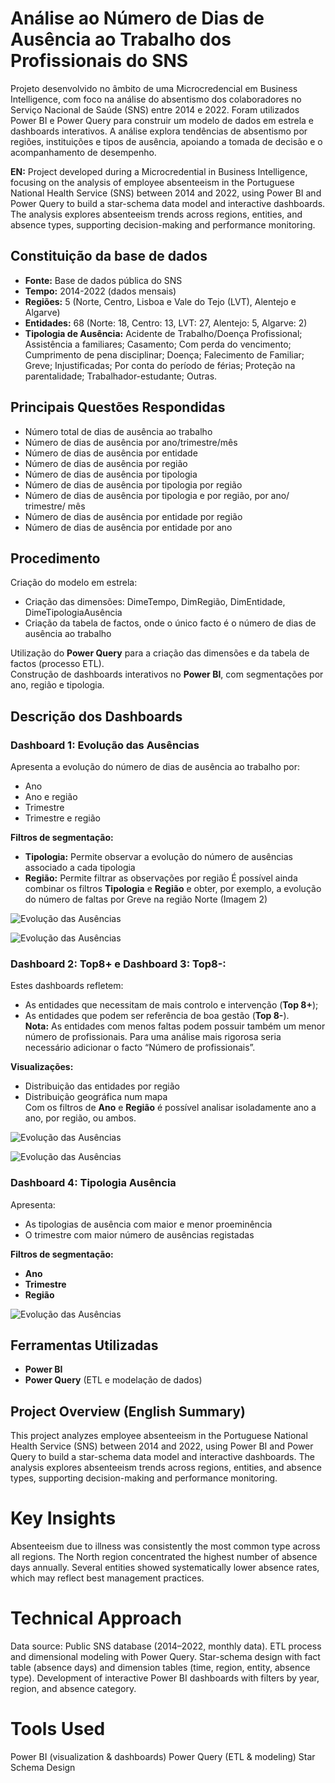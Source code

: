 # Análise ao Número de Dias de Ausência ao Trabalho dos Profissionais do SNS
Projeto desenvolvido no âmbito de uma Microcredencial em Business Intelligence, com foco na análise do absentismo dos colaboradores no Serviço Nacional de Saúde (SNS) entre 2014 e 2022. Foram utilizados Power BI e Power Query para construir um modelo de dados em estrela e dashboards interativos. A análise explora tendências de absentismo por regiões, instituições e tipos de ausência, apoiando a tomada de decisão e o acompanhamento de desempenho.

**EN:** Project developed during a Microcredential in Business Intelligence, focusing on the analysis of employee absenteeism in the Portuguese National Health Service (SNS) between 2014 and 2022, using Power BI and Power Query to build a star-schema data model and interactive dashboards. The analysis explores absenteeism trends across regions, entities, and absence types, supporting decision-making and performance monitoring.

## Constituição da base de dados
- **Fonte:** Base de dados pública do SNS
- **Tempo:** 2014-2022 (dados mensais)
- **Regiões:** 5 (Norte, Centro, Lisboa e Vale do Tejo (LVT), Alentejo e Algarve)
- **Entidades:** 68 (Norte: 18, Centro: 13, LVT: 27, Alentejo: 5, Algarve: 2)
- **Tipologia de Ausência:** Acidente de Trabalho/Doença Profissional; Assistência a familiares; Casamento; Com perda do vencimento; Cumprimento de pena disciplinar; Doença; Falecimento de Familiar; Greve; Injustificadas; Por conta do período de férias; Proteção na parentalidade; Trabalhador-estudante; Outras. 

## Principais Questões Respondidas
- Número total de dias de ausência ao trabalho  
- Número de dias de ausência por ano/trimestre/mês 
- Número de dias de ausência por entidade 
- Número de dias de ausência por região 
- Número de dias de ausência por tipologia 
- Número de dias de ausência por tipologia por região 
- Número de dias de ausência por tipologia e por região, por ano/ trimestre/ mês 
- Número de dias de ausência por entidade por região
- Número de dias de ausência por entidade por ano

## Procedimento
Criação do modelo em estrela:
- Criação das dimensões: DimeTempo, DimRegião, DimEntidade, DimeTipologiaAusência
- Criação da tabela de factos, onde o único facto é o número de dias de ausência ao trabalho

Utilização do **Power Query** para a criação das dimensões e da tabela de factos (processo ETL).  
Construção de dashboards interativos no **Power BI**, com segmentações por ano, região e tipologia.

## Descrição dos Dashboards

### Dashboard 1: Evolução das Ausências
Apresenta a evolução do número de dias de ausência ao trabalho por:
- Ano
- Ano e região
- Trimestre
- Trimestre e região

**Filtros de segmentação:**
- **Tipologia:** Permite observar a evolução do número de ausências associado a cada tipologia
- **Região:** Permite filtrar as observações por região
É possível ainda combinar os filtros **Tipologia** e **Região** e obter, por exemplo, a evolução do número de faltas por Greve na região Norte (Imagem 2)

![Evolução das Ausências](dashboards/Dashboard1_EvoluçãoAusências.png)

![Evolução das Ausências](dashboards/Visualização1_GreveNorte.png)

### Dashboard 2: Top8+ e Dashboard 3: Top8-:
Estes dashboards refletem:
- As entidades que necessitam de mais controlo e intervenção (**Top 8+**);
- As entidades que podem ser referência de boa gestão (**Top 8-**).  
**Nota:** As entidades com menos faltas podem possuir também um menor número de profissionais. Para uma análise mais rigorosa seria necessário adicionar o facto “Número de profissionais”.  

**Visualizações:**
- Distribuição das entidades por região
- Distribuição geográfica num mapa  
Com os filtros de **Ano** e **Região** é possível analisar isoladamente ano a ano, por região, ou ambos.

![Evolução das Ausências](dashboards/Dashboard2_Top8+.png)

![Evolução das Ausências](dashboards/Dashboard3_Top8-.png)


### Dashboard 4: Tipologia Ausência
Apresenta:
- As tipologias de ausência com maior e menor proeminência
- O trimestre com maior número de ausências registadas

**Filtros de segmentação:**
- **Ano**
- **Trimestre**
- **Região**

![Evolução das Ausências](dashboards/Dashboard4_TipologiaAusência.png)

## Ferramentas Utilizadas
- **Power BI**
- **Power Query** (ETL e modelação de dados)


## Project Overview (English Summary)

This project analyzes employee absenteeism in the Portuguese National Health Service (SNS) between 2014 and 2022, using Power BI and Power Query to build a star-schema data model and interactive dashboards. The analysis explores absenteeism trends across regions, entities, and absence types, supporting decision-making and performance monitoring.

# Key Insights
Absenteeism due to illness was consistently the most common type across all regions.
The North region concentrated the highest number of absence days annually.
Several entities showed systematically lower absence rates, which may reflect best management practices.

# Technical Approach
Data source: Public SNS database (2014–2022, monthly data).
ETL process and dimensional modeling with Power Query.
Star-schema design with fact table (absence days) and dimension tables (time, region, entity, absence type).
Development of interactive Power BI dashboards with filters by year, region, and absence category.

# Tools Used
Power BI (visualization & dashboards)
Power Query (ETL & modeling)
Star Schema Design

